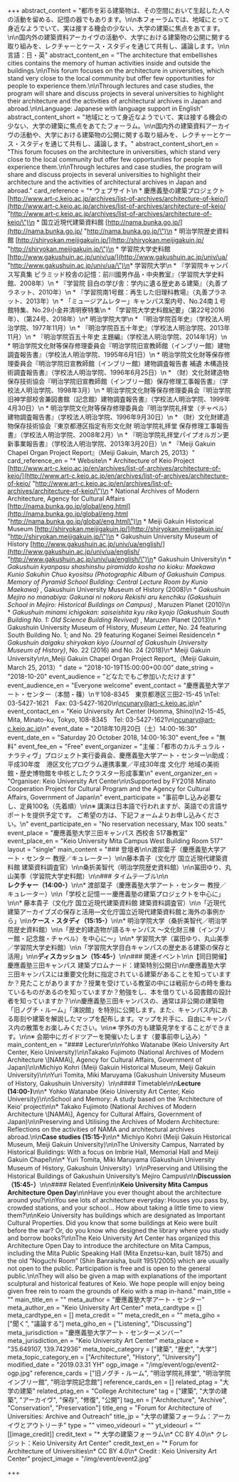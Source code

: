+++
abstract_content = "都市を彩る建築物は、その空間において生起した人々の活動を留める、記憶の器でもあります。\n\n本フォーラムでは、地域にとって身近なようでいて、実は接する機会の少ない、大学の建築に焦点をあてます。\n\n国内外の建築資料アーカイヴの活動や、大学における建築物の公開に関する取り組みを、レクチャーとケース・スタディを通じて共有し、議論します。\n\n言語：日・英"
abstract_content_en = "The architecture that embellishes cities contains the memory of human activities inside and outside the buildings.\n\nThis forum focuses on the architecture in universities, which stand very close to the local community but offer few opportunities for people to experience them.\n\nThrough lectures and case studies, the program will share and discuss projects in several universities to highlight their architecture and the activities of architectural archives in Japan and abroad.\n\nLanguage: Japanese with language support in English"
abstract_content_short = "地域にとって身近なようでいて、実は接する機会の少ない、大学の建築に焦点をあてたフォーラム。\n\n国内外の建築資料アーカイヴの活動や、大学における建築物の公開に関する取り組みを、レクチャーとケース・スタディを通じて共有し、議論します。"
abstract_content_short_en = "This forum focuses on the architecture in universities, which stand very close to the local community but offer few opportunities for people to experience them.\n\nThrough lectures and case studies, the program will share and discuss projects in several universities to highlight their architecture and the activities of architectural archives in Japan and abroad."
card_reference = "* ウェブサイト\n  * 慶應義塾の建築プロジェクト[http://www.art-c.keio.ac.jp/archives/list-of-archives/architecture-of-keio/](http://www.art-c.keio.ac.jp/archives/list-of-archives/architecture-of-keio/ \"http://www.art-c.keio.ac.jp/archives/list-of-archives/architecture-of-keio/\")\n  * 国立近現代建築資料館 [http://nama.bunka.go.jp/](http://nama.bunka.go.jp/ \"http://nama.bunka.go.jp/\")\n  * 明治学院歴史資料館 [http://shiryokan.meijigakuin.jp/](http://shiryokan.meijigakuin.jp/ \"http://shiryokan.meijigakuin.jp/\")\n  * 学習院大学史料館 [http://www.gakushuin.ac.jp/univ/ua/](http://www.gakushuin.ac.jp/univ/ua/ \"http://www.gakushuin.ac.jp/univ/ua/\")\n* 学習院大学\n  * 『学習院キャンパス写真集 ピラミッド校舎の記憶：前川國男作品・中央教室』（学習院大学史料館、2008年）\n  * 『学習院 目白の学び舎：学内に遺る歴史ある建築』（丸善プラネット、2010年）\n  * 『学習院南1号館：再生した旧理科教場』（丸善プラネット、2013年）\n  * 「ミュージアムレター」キャンパス案内号、No.24南１号館特集、No.29小金井清明寮特集\n  * 「学習院大学史料館紀要」（第22号2016年）、（第24号、2018年）\n* 明治学院大学\n  * 『明治学院百年史』（学校法人明治学院、1977年11月）\n  * 『明治学院百五十年史』（学校法人明治学院、2013年11月）\n  * 『明治学院百五十年史 主題編』（学校法人明治学院、2014年1月）\n  * 明治学院文化財等保存修理委員会『明治学院旧宣教師館（インブリー館）建物調査報告書』（学校法人明治学院、1995年6月1日）\n  * 明治学院文化財等保存修理委員会『明治学院旧宣教師館（インブリー館）建物調査報告書 補遺 木構造技術調査報告書』（学校法人明治学院、1996年6月25日）\n  * （財）文化財建造物保存技術協会『明治学院旧宣教師館（インブリー館）保存修理工事報告書』（学校法人明治学院、1998年3月）\n  * 明治学院文化財等保存修理委員会『明治学院旧神学部校舎兼図書館（記念館）建物調査報告書』（学校法人明治学院、1999年4月30日）\n  * 明治学院文化財等保存修理委員会『明治学院礼拝堂（チャペル）建物調査報告書』（学校法人明治学院、1996年9月30日）\n  * （財）文化財建造物保存技術協会『東京都港区指定有形文化財 明治学院礼拝堂 保存修理工事報告書』（学校法人明治学院、2008年2月）\n  * 『明治学院礼拝堂パイプオルガン更新事業報告書』（学校法人明治学院、2013年3月20日）\n  * 『Meiji Gakuin Chapel Organ Project Report』（Meiji Gakuin, March 25, 2013）"
card_reference_en = "* Website\n  * Architecture of Keio Project [http://www.art-c.keio.ac.jp/en/archives/list-of-archives/architecture-of-keio/](http://www.art-c.keio.ac.jp/en/archives/list-of-archives/architecture-of-keio/ \"http://www.art-c.keio.ac.jp/en/archives/list-of-archives/architecture-of-keio/\")\n  * National Archives of Modern Architecture, Agency for Cultural Affairs [http://nama.bunka.go.jp/global/eng.html](http://nama.bunka.go.jp/global/eng.html \"http://nama.bunka.go.jp/global/eng.html\")\n  * Meiji Gakuin Historical Museum [http://shiryokan.meijigakuin.jp/](http://shiryokan.meijigakuin.jp/ \"http://shiryokan.meijigakuin.jp/\")\n  * Gakushuin University Museum of History [http://www.gakushuin.ac.jp/univ/ua/english/](http://www.gakushuin.ac.jp/univ/ua/english/ \"http://www.gakushuin.ac.jp/univ/ua/english/\")\n* Gakushuin University\n  * _Gakushuin kyanpasu shashinshu piramiddo kosha no kioku: Maekawa Kunio Sakuhin Chuo kyositsu (Photographic Album of Gakushuin Campus. Memory of Pyramid School Building: Central Lecture Room by Kunio Maekawa)_ , Gakushuin University Museum of History (2008)\n  * _Gakushuin Mejiro no manabiya: Gakunai ni nokoru Rekishi aru kenchiku (Gakushuin School in Mejiro: Historical Buildings on Campus)_ , Maruzen Planet (2010)\n  * _Gakushuin minami ichigokan: saiseishita kyu rika kyojo (Gakushuin South Building No. 1: Old Science Building Revived)_ , Maruzen Planet (2013)\n  * Gakushuin University Museum of History, _Museum Letter_, No. 24 featuring South Building No. 1; and No. 29 featuring Koganei Seimei Residence\n  * _Gakushuin daigaku shiryokan kiyo (Journal of Gakushuin University Museum of History)_, No. 22 (2016) and No. 24 (2018)\n* Meiji Gakuin University\n\n_Meiji Gakuin Chapel Organ Project Report_（Meiji Gakuin, March 25, 2013）"
date = "2018-10-19T15:00:00+00:00"
date_string = "2018-10-20"
event_audience = "どなたでもご参加いただけます"
event_audience_en = "Everyone welcome"
event_contact = "慶應義塾大学アート・センター（本間・篠）\n〒108-8345　東京都港区三田2-15-45 \nTel: 03-5427-1621　Fax: 03-5427-1620\n\ncunary@art-c.keio.ac.jp\n"
event_contact_en = "Keio University Art Center (Homma, Shino)\n2-15-45, Mita, Minato-ku, Tokyo, 108-8345　Tel: 03-5427-1621\n\ncunary@art-c.keio.ac.jp\n"
event_date = "2018年10月20日（土）14:00-16:30"
event_date_en = "Saturday 20 October 2018, 14:00-16:30"
event_fee = "無料"
event_fee_en = "Free"
event_organizer = "主催：「都市のカルチュラル・ナラティヴ」プロジェクト実行委員会、慶應義塾大学アート・センター\n助成：平成30年度　港区文化プログラム連携事業／平成30年度 文化庁 地域の美術館・歴史博物館を中核としたクラスター形成事業\n"
event_organizer_en = "Organiser: Keio University Art Center\n\nSupported by FY2018 Minato Cooperation Project for Cultural Program and the Agency for Cultural Affairs, Government of Japan\n"
event_participate = "事前申し込み必要なし、定員100名（先着順）\n\n※ 講演は日本語で行われますが、英語での言語サポートを提供予定です。 ご希望の方は、下記フォームよりお申し込みください。\n"
event_participate_en = "No reservation necessary, Max 100 seats."
event_place = "慶應義塾大学三田キャンパス 西校舎 517番教室"
event_place_en = "Keio University Mita Campus West Building Room 517"
layout = "single"
main_content = "### 登壇者\n\n渡部葉子（慶應義塾大学アート・センター 教授／キュレーター）\n\n藤本貴子（文化庁 国立近現代建築資料館 建築資料調査官）\n\n桑折美智代（明治学院歴史資料館）\n\n冨田ゆり、丸山美季（学習院大学史料館）\n\n### タイムテーブル\n\n**レクチャー（14:00-）**\n\n* 渡部葉子（慶應義塾大学アート・センター 教授／キュレーター）\n\n「学校と記憶ーー慶應義塾の建築プロジェクトを中心に」\n\n* 藤本貴子（文化庁 国立近現代建築資料館 建築資料調査官）\n\n「近現代建築アーカイブズの保存と活用―文化庁国立近現代建築資料館と海外の事例から」\n\n**ケース・スタディ（15:15-）**\n\n* 明治学院大学（桑折美智代／明治学院歴史資料館）\n\n「歴史的建造物が語るキャンパス ～文化財三棟（インブリー館・記念館・チャペル）を中心に～」\n\n* 学習院大学（冨田ゆり、丸山美季／学習院大学史料館）\n\n「学習院大学目白キャンパスの歴史ある建築の保存と活用」\n\n**ディスカッション（15:45-）**\n\n### 関連イベント\n\n【同日開催】慶應義塾三田キャンパス 建築プロムナード：建築特別公開日\n\n慶應義塾大学三田キャンパスには重要文化財に指定されている建築があることを知っていますか？見たことがありますか？授業を受けている教室の中には戦前からの時を重ねているものがあるのを知っていますか？勉強をし、本を借りている図書館の設計者を知っていますか？\n\n慶應義塾三田キャンパスの、通常は非公開の建築物「旧ノグチ・ルーム」「演説館」を特別に公開します。また、キャンパス内にある彫刻や建築を解説したマップを配布します。マップを片手に、自由にキャンパス内の散策をお楽しみください。\n\n※ 学外の方も建築見学をすることができます。\n\n※ 会期中にガイドツアーを開催いたします（要事前申し込み）"
main_content_en = "#### Lecturer\n\nYohko Watanabe (Keio University Art Center, Keio University)\n\nTakako Fujimoto (National Archives of Modern Architecture \\[NAMA\\], Agency for Cultural Affairs, Government of Japan)\n\nMichiyo Kohri (Meiji Gakuin Historical Museum, Meiji Gakuin University)\n\nYuri Tomita, Miki Maruyama (Gakushuin University Museum of History, Gakushuin University）\n\n#### Timetable\n\n**Lecture (14:00-)**\n\n* Yohko Watanabe (Keio University Art Center, Keio University)\n\nSchool and Memory: A study based on the ‘Architecture of Keio’ project\n\n* Takako Fujimoto (National Archives of Modern Architecture \\[NAMA\\], Agency for Cultural Affairs, Government of Japan)\n\nPreserving and Utilising the Archives of Modern Architecture: Reflections on the activities of NAMA and architectural archives abroad.\n\n**Case studies (15:15-)**\n\n* Michiyo Kohri (Meiji Gakuin Historical Museum, Meiji Gakuin University)\n\nThe University Campus, Narrated by Historical Buildings: With a focus on Imbrie Hall, Memorial Hall and Meiji Gakuin Chapel\n\n* Yuri Tomita, Miki Maruyama (Gakushuin University Museum of History, Gakushuin University）\n\nPreserving and Utilising the Historical Buildings of Gakushuin University’s Mejiro Campus\n\n**Discussion（15:45-）**\n\n#### Related Event\n\n**Keio University Mita Campus Architecture Open Day**\n\nHave you ever thought about the architecture around you?\n\nYou see lots of architecture everyday: Houses you pass by, crowded stations, and your school… How about taking a little time to view them?\n\nKeio University has buildings which are designated as Important Cultural Properties. Did you know that some buildings at Keio were built before the war? Or, do you know who designed the library where you study and borrow books?\n\nThe Keio University Art Center has organized this Architecture Open Day to introduce the architecture on Mita Campus, including the Mita Public Speaking Hall (Mita Enzetsu-kan, built 1875) and the old “Noguchi Room” (Shin Banraisha, built 1951/2005) which are usually not open to the public. Participation is free and is open to the general public.\n\nThey will also be given a map with explanations of the important sculptural and historical features of Keio. We hope people will enjoy being given free rein to roam the grounds of Keio with a map in-hand."
main_title = ""
main_title_en = ""
meta_author = "慶應義塾大学アート・センター"
meta_author_en = "Keio University Art Center"
meta_cardtype = []
meta_cardtype_en = []
meta_credit = ""
meta_credit_en = ""
meta_giho = ["聞く", "議論する"]
meta_giho_en = ["Listening", "Discussing"]
meta_jurisdiction = "慶應義塾大学アート・センターメンバー"
meta_jurisdiction_en = "Keio University Art Center"
meta_place = "35.649107, 139.742936"
meta_topic_category = ["建築", "歴史", "大学"]
meta_topic_category_en = ["Architecture", "History", "University"]
modified_date = "2019.03.31 YH"
ogp_image = "/img/event/ogp/event2-ogp.jpg"
reference_cards = ["旧ノグチ・ルーム", "明治学院礼拝堂", "明治学院インブリー館", "明治学院記念館"]
reference_cards_en = []
related_ptag = "大学の建築"
related_ptag_en = "College Architecture"
tag = ["建築", "大学の建築", "アーカイヴ", "保存", "修復", "公開"]
tag_en = ["Architecture", "Archive", "Conservation", "Preservation"]
title_eng = "Forum for Architecture of Universities: Archive and Outreach"
title_jp = "大学の建築フォーラム：アーカイヴとアウトリーチ"
type = ""
vimeo_videourl = ""
yt_videourl = ""
[[image_credit]]
credit_text = "* 大学の建築フォーラム\n* CC BY 4.0\n* クレジット：Keio University Art Center"
credit_text_en = "* Forum for Architecture of Universities\n* CC BY 4.0\n* Credit : Keio University Art Center"
project_image = "/img/event/event2.jpg"

+++
